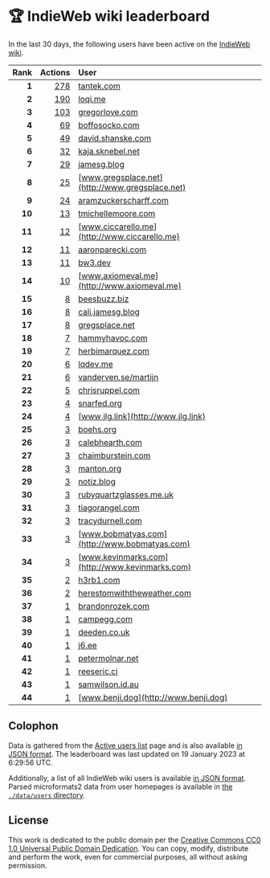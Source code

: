 # 🏆 IndieWeb wiki leaderboard

In the last 30 days, the following users have been active on the [IndieWeb wiki](https://indieweb.org).

| Rank | Actions | User |
|-----:|--------:|:-----|
| **1** | [278](https://indieweb.org/Special:Contributions/Tantek.com) | [tantek.com](http://tantek.com) |
| **2** | [190](https://indieweb.org/Special:Contributions/Loqi.me) | [loqi.me](http://loqi.me) |
| **3** | [103](https://indieweb.org/Special:Contributions/Gregorlove.com) | [gregorlove.com](http://gregorlove.com) |
| **4** | [69](https://indieweb.org/Special:Contributions/Boffosocko.com) | [boffosocko.com](http://boffosocko.com) |
| **5** | [49](https://indieweb.org/Special:Contributions/David.shanske.com) | [david.shanske.com](http://david.shanske.com) |
| **6** | [32](https://indieweb.org/Special:Contributions/Kaja.sknebel.net) | [kaja.sknebel.net](http://kaja.sknebel.net) |
| **7** | [29](https://indieweb.org/Special:Contributions/Jamesg.blog) | [jamesg.blog](http://jamesg.blog) |
| **8** | [25](https://indieweb.org/Special:Contributions/Www.gregsplace.net) | [www.gregsplace.net](http://www.gregsplace.net) |
| **9** | [24](https://indieweb.org/Special:Contributions/Aramzuckerscharff.com) | [aramzuckerscharff.com](http://aramzuckerscharff.com) |
| **10** | [13](https://indieweb.org/Special:Contributions/Tmichellemoore.com) | [tmichellemoore.com](http://tmichellemoore.com) |
| **11** | [12](https://indieweb.org/Special:Contributions/Www.ciccarello.me) | [www.ciccarello.me](http://www.ciccarello.me) |
| **12** | [11](https://indieweb.org/Special:Contributions/Aaronparecki.com) | [aaronparecki.com](http://aaronparecki.com) |
| **13** | [11](https://indieweb.org/Special:Contributions/Bw3.dev) | [bw3.dev](http://bw3.dev) |
| **14** | [10](https://indieweb.org/Special:Contributions/Www.axiomeval.me) | [www.axiomeval.me](http://www.axiomeval.me) |
| **15** | [8](https://indieweb.org/Special:Contributions/Beesbuzz.biz) | [beesbuzz.biz](http://beesbuzz.biz) |
| **16** | [8](https://indieweb.org/Special:Contributions/Cali.jamesg.blog) | [cali.jamesg.blog](http://cali.jamesg.blog) |
| **17** | [8](https://indieweb.org/Special:Contributions/Gregsplace.net) | [gregsplace.net](http://gregsplace.net) |
| **18** | [7](https://indieweb.org/Special:Contributions/Hammyhavoc.com) | [hammyhavoc.com](http://hammyhavoc.com) |
| **19** | [7](https://indieweb.org/Special:Contributions/Herbimarquez.com) | [herbimarquez.com](http://herbimarquez.com) |
| **20** | [6](https://indieweb.org/Special:Contributions/Lqdev.me) | [lqdev.me](http://lqdev.me) |
| **21** | [6](https://indieweb.org/Special:Contributions/Vanderven.se_martijn) | [vanderven.se/martijn](http://vanderven.se/martijn) |
| **22** | [5](https://indieweb.org/Special:Contributions/Chrisruppel.com) | [chrisruppel.com](http://chrisruppel.com) |
| **23** | [4](https://indieweb.org/Special:Contributions/Snarfed.org) | [snarfed.org](http://snarfed.org) |
| **24** | [4](https://indieweb.org/Special:Contributions/Www.jlg.link) | [www.jlg.link](http://www.jlg.link) |
| **25** | [3](https://indieweb.org/Special:Contributions/Boehs.org) | [boehs.org](http://boehs.org) |
| **26** | [3](https://indieweb.org/Special:Contributions/Calebhearth.com) | [calebhearth.com](http://calebhearth.com) |
| **27** | [3](https://indieweb.org/Special:Contributions/Chaimburstein.com) | [chaimburstein.com](http://chaimburstein.com) |
| **28** | [3](https://indieweb.org/Special:Contributions/Manton.org) | [manton.org](http://manton.org) |
| **29** | [3](https://indieweb.org/Special:Contributions/Notiz.blog) | [notiz.blog](http://notiz.blog) |
| **30** | [3](https://indieweb.org/Special:Contributions/Rubyquartzglasses.me.uk) | [rubyquartzglasses.me.uk](http://rubyquartzglasses.me.uk) |
| **31** | [3](https://indieweb.org/Special:Contributions/Tiagorangel.com) | [tiagorangel.com](http://tiagorangel.com) |
| **32** | [3](https://indieweb.org/Special:Contributions/Tracydurnell.com) | [tracydurnell.com](http://tracydurnell.com) |
| **33** | [3](https://indieweb.org/Special:Contributions/Www.bobmatyas.com) | [www.bobmatyas.com](http://www.bobmatyas.com) |
| **34** | [3](https://indieweb.org/Special:Contributions/Www.kevinmarks.com) | [www.kevinmarks.com](http://www.kevinmarks.com) |
| **35** | [2](https://indieweb.org/Special:Contributions/H3rb1.com) | [h3rb1.com](http://h3rb1.com) |
| **36** | [2](https://indieweb.org/Special:Contributions/Herestomwiththeweather.com) | [herestomwiththeweather.com](http://herestomwiththeweather.com) |
| **37** | [1](https://indieweb.org/Special:Contributions/Brandonrozek.com) | [brandonrozek.com](http://brandonrozek.com) |
| **38** | [1](https://indieweb.org/Special:Contributions/Campegg.com) | [campegg.com](http://campegg.com) |
| **39** | [1](https://indieweb.org/Special:Contributions/Deeden.co.uk) | [deeden.co.uk](http://deeden.co.uk) |
| **40** | [1](https://indieweb.org/Special:Contributions/J6.ee) | [j6.ee](http://j6.ee) |
| **41** | [1](https://indieweb.org/Special:Contributions/Petermolnar.net) | [petermolnar.net](http://petermolnar.net) |
| **42** | [1](https://indieweb.org/Special:Contributions/Reeseric.ci) | [reeseric.ci](http://reeseric.ci) |
| **43** | [1](https://indieweb.org/Special:Contributions/Samwilson.id.au) | [samwilson.id.au](http://samwilson.id.au) |
| **44** | [1](https://indieweb.org/Special:Contributions/Www.benji.dog) | [www.benji.dog](http://www.benji.dog) |


## Colophon

Data is gathered from the [Active users list](https://indieweb.org/Special:ActiveUsers) page and is also available [in JSON format](https://github.com/jgarber623/indieweb-wiki-leaderboard/blob/main/data/leaderboard.json). The leaderboard was last updated on 19 January 2023 at 6:29:56 UTC.

Additionally, a list of all IndieWeb wiki users is available [in JSON format](https://github.com/jgarber623/indieweb-wiki-leaderboard/blob/main/data/users.json). Parsed microformats2 data from user homepages is available in [the `./data/users` directory](https://github.com/jgarber623/indieweb-wiki-leaderboard/blob/main/data/users).

## License

This work is dedicated to the public domain per the [Creative Commons CC0 1.0 Universal Public Domain Dedication](https://creativecommons.org/publicdomain/zero/1.0/). You can copy, modify, distribute and perform the work, even for commercial purposes, all without asking permission.
